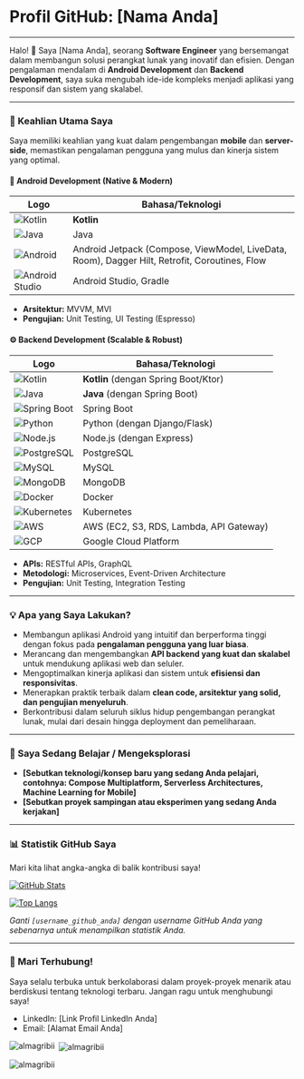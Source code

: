 # Profil GitHub: [Nama Anda]

---

Halo! 👋 Saya [Nama Anda], seorang **Software Engineer** yang bersemangat dalam membangun solusi perangkat lunak yang inovatif dan efisien. Dengan pengalaman mendalam di **Android Development** dan **Backend Development**, saya suka mengubah ide-ide kompleks menjadi aplikasi yang responsif dan sistem yang skalabel.

---

### 🚀 Keahlian Utama Saya

Saya memiliki keahlian yang kuat dalam pengembangan **mobile** dan **server-side**, memastikan pengalaman pengguna yang mulus dan kinerja sistem yang optimal.

#### 📱 Android Development (Native & Modern)
| Logo | Bahasa/Teknologi |
|---|---|
| ![Kotlin](/images/kotlin.png) | **Kotlin** |
| ![Java](/images/java.png) | Java |
| ![Android](/images/android.png) | Android Jetpack (Compose, ViewModel, LiveData, Room), Dagger Hilt, Retrofit, Coroutines, Flow |
| ![Android Studio](/images/android_studio.png) | Android Studio, Gradle |

* **Arsitektur:** MVVM, MVI
* **Pengujian:** Unit Testing, UI Testing (Espresso)

#### ⚙️ Backend Development (Scalable & Robust)
| Logo | Bahasa/Teknologi |
|---|---|
| ![Kotlin](/images/kotlin.png) | **Kotlin** (dengan Spring Boot/Ktor) |
| ![Java](/images/java.png) | **Java** (dengan Spring Boot) |
| ![Spring Boot](/images/spring_boot.png) | Spring Boot |
| ![Python](/images/python.png) | Python (dengan Django/Flask) |
| ![Node.js](/images/nodejs.png) | Node.js (dengan Express) |
| ![PostgreSQL](/images/postgresql.png) | PostgreSQL |
| ![MySQL](/images/mysql.png) | MySQL |
| ![MongoDB](/images/mongodb.png) | MongoDB |
| ![Docker](/images/docker.png) | Docker |
| ![Kubernetes](/images/kubernetes.png) | Kubernetes |
| ![AWS](/images/aws.png) | AWS (EC2, S3, RDS, Lambda, API Gateway) |
| ![GCP](/images/gcp.png) | Google Cloud Platform |

* **APIs:** RESTful APIs, GraphQL
* **Metodologi:** Microservices, Event-Driven Architecture
* **Pengujian:** Unit Testing, Integration Testing

---

### 💡 Apa yang Saya Lakukan?

* Membangun aplikasi Android yang intuitif dan berperforma tinggi dengan fokus pada **pengalaman pengguna yang luar biasa**.
* Merancang dan mengembangkan **API backend yang kuat dan skalabel** untuk mendukung aplikasi web dan seluler.
* Mengoptimalkan kinerja aplikasi dan sistem untuk **efisiensi dan responsivitas**.
* Menerapkan praktik terbaik dalam **clean code, arsitektur yang solid, dan pengujian menyeluruh**.
* Berkontribusi dalam seluruh siklus hidup pengembangan perangkat lunak, mulai dari desain hingga deployment dan pemeliharaan.

---

### 🌱 Saya Sedang Belajar / Mengeksplorasi

* **[Sebutkan teknologi/konsep baru yang sedang Anda pelajari, contohnya: Compose Multiplatform, Serverless Architectures, Machine Learning for Mobile]**
* **[Sebutkan proyek sampingan atau eksperimen yang sedang Anda kerjakan]**

---

### 📊 Statistik GitHub Saya

Mari kita lihat angka-angka di balik kontribusi saya!

[![GitHub Stats](https://github-readme-stats.vercel.app/api?username=[username_github_anda]&show_icons=true&theme=radical&hide_border=true)](https://github.com/[username_github_anda])

[![Top Langs](https://github-readme-stats.vercel.app/api/top-langs/?username=almagribii&layout=compact&theme=radical&hide_border=true)](https://github.com/almagribii)

*Ganti `[username_github_anda]` dengan username GitHub Anda yang sebenarnya untuk menampilkan statistik Anda.*

---

### 🤝 Mari Terhubung!

Saya selalu terbuka untuk berkolaborasi dalam proyek-proyek menarik atau berdiskusi tentang teknologi terbaru. Jangan ragu untuk menghubungi saya!

* LinkedIn: [Link Profil LinkedIn Anda]
* Email: [Alamat Email Anda]

<p><img align="left" src="https://github-readme-stats.vercel.app/api/top-langs?username=almagribii&show_icons=true&locale=en&layout=compact" alt="almagribii" /></p>

<p>&nbsp;<img align="center" src="https://github-readme-stats.vercel.app/api?username=almagribii&show_icons=true&locale=en" alt="almagribii" /></p>

<p><img align="center" src="https://github-readme-streak-stats.herokuapp.com/?user=almagribii&" alt="almagribii" /></p>
